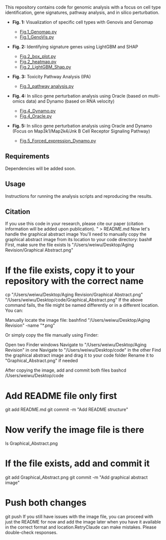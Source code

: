 This repository contains code for genomic analysis with a focus on cell type identification, gene signatures, pathway analysis, and in silico perturbation.

* **Fig. 1:** Visualization of specific cell types with Genovis and Genomap
  * [Fig.1_Genomap.py](./Fig.1_Genomap.py)
  * [Fig.1_GenoVis.py](./Fig.1_GenoVis.py)

* **Fig. 2:** Identifying signature genes using LightGBM and SHAP
  * [Fig.2_box_plot.py](./Fig.2_box_plot.py)
  * [Fig.2_heatmap.py](./Fig.2_heatmap.py)
  * [Fig.2_LightGBM_Shap.py](./Fig.2_LightGBM_Shap.py)

* **Fig. 3:** Toxicity Pathway Analysis (IPA)
  * [Fig.3_pathway analysis.py](./Fig.3_pathway%20analysis.py)

* **Fig. 4:** In silico gene perturbation analysis using Oracle (based on multi-omics data) and Dynamo (based on RNA velocity)
  * [Fig.4_Dynamo.py](./Fig.4_Dynamo.py)
  * [Fig.4_Oracle.py](./Fig.4_Oracle.py)

* **Fig. 5:** In silico gene perturbation analysis using Oracle and Dynamo (Focus on Map3k1/Map2k4/Jnk B Cell Receptor Signaling Pathway)
  * [Fig.5_Forced_expression_Dynamo.py](./Fig.5_Forced_expression_Dynamo.py)

## Requirements

Dependencies will be added soon.

## Usage

Instructions for running the analysis scripts and reproducing the results.

## Citation

If you use this code in your research, please cite our paper (citation information will be added upon publication).
" > README.md
Now let's handle the graphical abstract image
You'll need to manually copy the graphical abstract image from its location to your code directory:
bash# First, make sure the file exists
ls "/Users/weiwu/Desktop/Aging Revision/Graphical Abstract.png"

# If the file exists, copy it to your repository with the correct name
cp "/Users/weiwu/Desktop/Aging Revision/Graphical Abstract.png" "/Users/weiwu/Desktop/code/Graphical_Abstract.png"
If the above command fails, the file might be named differently or in a different location. You can:

Manually locate the image file:
bashfind "/Users/weiwu/Desktop/Aging Revision" -name "*.png"

Or simply copy the file manually using Finder:

Open two Finder windows
Navigate to "/Users/weiwu/Desktop/Aging Revision" in one
Navigate to "/Users/weiwu/Desktop/code" in the other
Find the graphical abstract image and drag it to your code folder
Rename it to "Graphical_Abstract.png" if needed



After copying the image, add and commit both files
bashcd /Users/weiwu/Desktop/code

# Add README file only first
git add README.md
git commit -m "Add README structure"

# Now verify the image file is there
ls Graphical_Abstract.png

# If the file exists, add and commit it
git add Graphical_Abstract.png
git commit -m "Add graphical abstract image"

# Push both changes
git push
If you still have issues with the image file, you can proceed with just the README for now and add the image later when you have it available in the correct format and location.RetryClaude can make mistakes. Please double-check responses.
